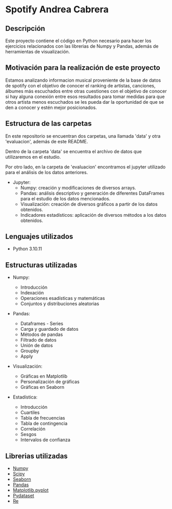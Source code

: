 # Spotify Andrea Cabrera

## Descripción
Este proyecto contiene el código en Python necesario para hacer los ejercicios relacionados con las librerias de Numpy y Pandas, además de herramientas de visualización.

## Motivación para la realización de este proyecto

Estamos analizando informacion musical proveniente de la base de datos de spotify con el objetivo de conocer el ranking de artistas, canciones, álbumes más escuchados entre otras cuestiones con el objetivo de conocer si hay alguna conexión entre esos resultados para tomar medidas para que otros artista menos escuchados se les pueda dar la oportunidad de que se den a conocer y estén mejor posicionados.

## Estructura de las carpetas 

En este repositorio se encuentran dos carpetas, una llamada 'data' y otra 'evaluacion', además de este README.

Dentro de la carpeta 'data' se encuentra el archivo de datos que utilizaremos en el estudio.

Por otro lado, en la carpeta de 'evaluacion' encontramos el jupyter utilizado para el análisis de los datos anteriores.
* Jupyter:
    *  Numpy: creación y modificaciones de diversos arrays.
    *  Pandas: análisis descriptivo y generación de diferentes DataFrames para el estudio de los datos mencionados.
    *  Visualización: creación de diversos gráficos a partir de los datos obtenidos.
    *  Indicadores estadísticos: aplicación de diversos métodos a los datos obtenidos.

## Lenguajes utilizados
* Python 3.10.11

## Estructuras utilizadas
* Numpy:
   * Introducción
   * Indexación
   * Operaciones esadísticas y matemáticas
   * Conjuntos y distribuciones aleatorias

* Pandas:
   * Dataframes - Series
   * Carga y guardado de datos
   * Métodos de pandas
   * Filtrado de datos
   * Unión de datos
   * Groupby
   * Apply

* Visualización:
   * Gráficas en Matplotlib
   * Personalización de gráficas
   * Gráficas en Seaborn

* Estadística:
   * Introducción
   * Cuartiles
   * Tabla de frecuencias
   * Tabla de contingencia
   * Correlación
   * Sesgos
   * Intervalos de confianza

## Librerias utilizadas
* [Numpy](https://numpy.org/)
* [Scipy](https://scipy.org/)
* [Seaborn](https://seaborn.pydata.org/)
* [Pandas](https://pandas.pydata.org/)
* [Matplotlib.pyplot](https://matplotlib.org/3.5.3/api/_as_gen/matplotlib.pyplot.html)
* [Pydataset](https://pydataset.readthedocs.io/en/latest/)
* [Re](https://docs.python.org/3.10/library/re.html)
